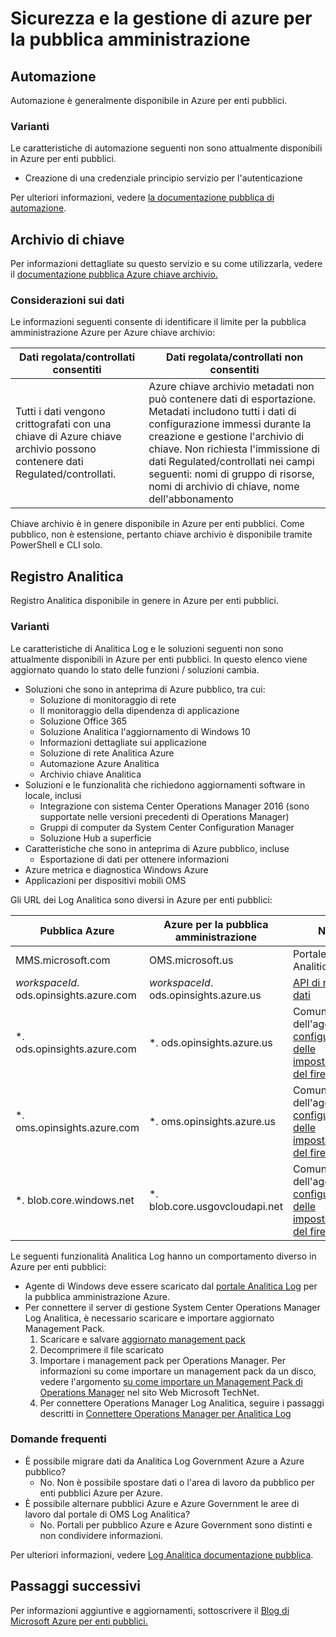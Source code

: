 <properties
    pageTitle="Documentazione per la pubblica amministrazione Azure | Microsoft Azure"
    description="In questo modo un confronto delle caratteristiche e indicazioni sullo sviluppo di applicazioni per la pubblica amministrazione Azure"
    services="Azure-Government"
    cloud="gov" 
    documentationCenter=""
    authors="scooxl"
    manager="zakramer"
    editor=""/>
<tags
    ms.service="multiple"
    ms.devlang="na"
    ms.topic="article"
    ms.tgt_pltfrm="na"
    ms.workload="azure-government"
    ms.date="10/25/2016"
    ms.author="scooxl"/>
#  <a name="azure-government-management-and-security"></a>Sicurezza e la gestione di azure per la pubblica amministrazione

## <a name="automation"></a>Automazione

Automazione è generalmente disponibile in Azure per enti pubblici.

### <a name="variations"></a>Varianti

Le caratteristiche di automazione seguenti non sono attualmente disponibili in Azure per enti pubblici.

+ Creazione di una credenziale principio servizio per l'autenticazione

Per ulteriori informazioni, vedere [la documentazione pubblica di automazione](../automation/automation-intro.md).


##  <a name="key-vault"></a>Archivio di chiave
Per informazioni dettagliate su questo servizio e su come utilizzarla, vedere il <a href="https://azure.microsoft.com/documentation/services/key-vault">documentazione pubblica Azure chiave archivio.</a>
### <a name="data-considerations"></a>Considerazioni sui dati
Le informazioni seguenti consente di identificare il limite per la pubblica amministrazione Azure per Azure chiave archivio:

| Dati regolata/controllati consentiti | Dati regolata/controllati non consentiti |
|--------------------------------------------------------------------------------------|-----------------------------------------------------------------------------------------------------------------------------------------------------------------------------------------------------------------------------------------------------------------------------------------------------------------|
| Tutti i dati vengono crittografati con una chiave di Azure chiave archivio possono contenere dati Regulated/controllati. | Azure chiave archivio metadati non può contenere dati di esportazione. Metadati includono tutti i dati di configurazione immessi durante la creazione e gestione l'archivio di chiave.  Non richiesta l'immissione di dati Regulated/controllati nei campi seguenti: nomi di gruppo di risorse, nomi di archivio di chiave, nome dell'abbonamento |

Chiave archivio è in genere disponibile in Azure per enti pubblici. Come pubblico, non è estensione, pertanto chiave archivio è disponibile tramite PowerShell e CLI solo.
## <a name="log-analytics"></a>Registro Analitica
Registro Analitica disponibile in genere in Azure per enti pubblici. 

### <a name="variations"></a>Varianti

Le caratteristiche di Analitica Log e le soluzioni seguenti non sono attualmente disponibili in Azure per enti pubblici. In questo elenco viene aggiornato quando lo stato delle funzioni / soluzioni cambia.

+ Soluzioni che sono in anteprima di Azure pubblico, tra cui:
  - Soluzione di monitoraggio di rete
  - Il monitoraggio della dipendenza di applicazione
  - Soluzione Office 365
  - Soluzione Analitica l'aggiornamento di Windows 10
  - Informazioni dettagliate sui applicazione
  - Soluzione di rete Analitica Azure
  - Automazione Azure Analitica
  - Archivio chiave Analitica
+ Soluzioni e le funzionalità che richiedono aggiornamenti software in locale, inclusi
  - Integrazione con sistema Center Operations Manager 2016 (sono supportate nelle versioni precedenti di Operations Manager)
  - Gruppi di computer da System Center Configuration Manager
  - Soluzione Hub a superficie
+ Caratteristiche che sono in anteprima di Azure pubblico, incluse
  - Esportazione di dati per ottenere informazioni
+ Azure metrica e diagnostica Windows Azure
+ Applicazioni per dispositivi mobili OMS

Gli URL dei Log Analitica sono diversi in Azure per enti pubblici:

| Pubblica Azure | Azure per la pubblica amministrazione | Note |
|--------------|------------------|-------|
| MMS.microsoft.com | OMS.microsoft.us | Portale Analitica log |
| *workspaceId*. ods.opinsights.azure.com | *workspaceId*. ods.opinsights.azure.us | [API di raccolta dati](../log-analytics/log-analytics-data-collector-api.md) 
| \*. ods.opinsights.azure.com | \*. ods.opinsights.azure.us | Comunicazione dell'agente - [configurazione delle impostazioni del firewall](../log-analytics/log-analytics-proxy-firewall.md) |
| \*. oms.opinsights.azure.com | \*. oms.opinsights.azure.us | Comunicazione dell'agente - [configurazione delle impostazioni del firewall](../log-analytics/log-analytics-proxy-firewall.md) |
| \*. blob.core.windows.net | \*. blob.core.usgovcloudapi.net | Comunicazione dell'agente - [configurazione delle impostazioni del firewall](../log-analytics/log-analytics-proxy-firewall.md) |


Le seguenti funzionalità Analitica Log hanno un comportamento diverso in Azure per enti pubblici:

+ Agente di Windows deve essere scaricato dal [portale Analitica Log](https://oms.microsoft.us) per la pubblica amministrazione Azure.
+ Per connettere il server di gestione System Center Operations Manager Log Analitica, è necessario scaricare e importare aggiornato Management Pack.
  1. Scaricare e salvare [aggiornato management pack](http://go.microsoft.com/fwlink/?LinkId=828749)
  2. Decomprimere il file scaricato
  3. Importare i management pack per Operations Manager. Per informazioni su come importare un management pack da un disco, vedere l'argomento [su come importare un Management Pack di Operations Manager](http://technet.microsoft.com/library/hh212691.aspx) nel sito Web Microsoft TechNet.
  4. Per connettere Operations Manager Log Analitica, seguire i passaggi descritti in [Connettere Operations Manager per Analitica Log](../log-analytics/log-analytics-om-agents.md) 



### <a name="frequently-asked-questions"></a>Domande frequenti

+ È possibile migrare dati da Analitica Log Government Azure a Azure pubblico?
  - No. Non è possibile spostare dati o l'area di lavoro da pubblico per enti pubblici Azure per Azure.
+ È possibile alternare pubblici Azure e Azure Government le aree di lavoro dal portale di OMS Log Analitica?
  - No. Portali per pubblico Azure e Azure Government sono distinti e non condividere informazioni. 

Per ulteriori informazioni, vedere [Log Analitica documentazione pubblica](../log-analytics/log-analytics-overview.md).

## <a name="next-steps"></a>Passaggi successivi

Per informazioni aggiuntive e aggiornamenti, sottoscrivere il <a href="https://blogs.msdn.microsoft.com/azuregov/">Blog di Microsoft Azure per enti pubblici.</a>
 
